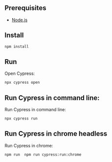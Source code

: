 

## Prerequisites

- [Node.js](https://nodejs.org/)

## Install

```sh
npm install
```

## Run

Open Cypress:

```sh
npx cypress open
```
## Run Cypress in command line:
Run Cypress in command line:

```sh
npx cypress run
```

## Run Cypress in chrome headless

Run Cypress in chrome:

```sh
npm run  npm run cypress:run:chrome
```
